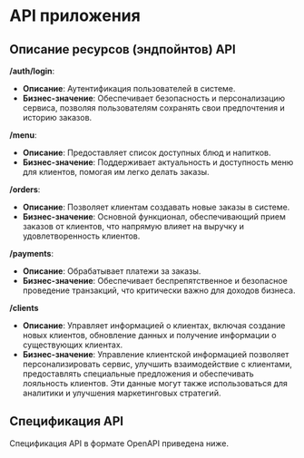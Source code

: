 # API приложения

## Описание ресурсов (эндпойнтов) API

**/auth/login**:

- **Описание**: Аутентификация пользователей в системе.
- **Бизнес-значение**: Обеспечивает безопасность и персонализацию сервиса, позволяя пользователям сохранять свои предпочтения и историю заказов.

**/menu**:

- **Описание**: Предоставляет список доступных блюд и напитков.
- **Бизнес-значение**: Поддерживает актуальность и доступность меню для клиентов, помогая им легко делать заказы.

**/orders**:

- **Описание**: Позволяет клиентам создавать новые заказы в системе.
- **Бизнес-значение**: Основной функционал, обеспечивающий прием заказов от клиентов, что напрямую влияет на выручку и удовлетворенность клиентов.

**/payments**:

- **Описание**: Обрабатывает платежи за заказы.
- **Бизнес-значение**: Обеспечивает беспрепятственное и безопасное проведение транзакций, что критически важно для доходов бизнеса.

**/clients**

- **Описание**: Управляет информацией о клиентах, включая создание новых клиентов, обновление данных и получение информации о существующих клиентах.
- **Бизнес-значение**: Управление клиентской информацией позволяет персонализировать сервис, улучшить взаимодействие с клиентами, предоставлять специальные предложения и обеспечивать лояльность клиентов. Эти данные могут также использоваться для аналитики и улучшения маркетинговых стратегий.

## Спецификация API

Спецификация API в формате OpenAPI приведена ниже.
<swagger-ui src= "https://raw.githubusercontent.com/voitenkov/robot-i-tochka/test/src/oas/orders-spec.yaml" />

